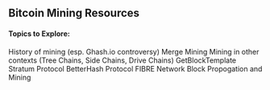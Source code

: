 Bitcoin Mining Resources
------------------------

#### Topics to Explore:
History of mining (esp. Ghash.io controversy)
Merge Mining 
Mining in other contexts (Tree Chains, Side Chains, Drive Chains)
GetBlockTemplate
Stratum Protocol 
BetterHash Protocol
FIBRE Network
Block Propogation and Mining

